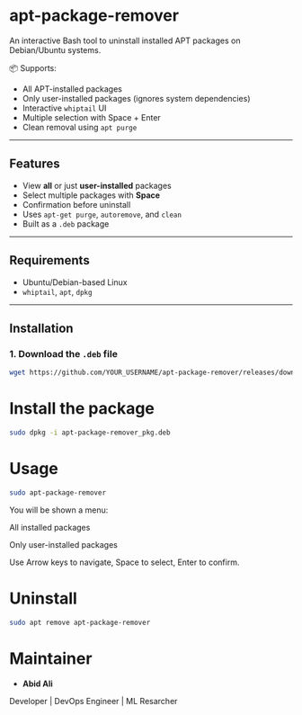 # apt-package-remover

An interactive Bash tool to uninstall installed APT packages on Debian/Ubuntu systems.

📦 Supports:
- All APT-installed packages
- Only user-installed packages (ignores system dependencies)
- Interactive `whiptail` UI
- Multiple selection with Space + Enter
- Clean removal using `apt purge`

---

## Features

- View **all** or just **user-installed** packages
- Select multiple packages with **Space**
- Confirmation before uninstall
- Uses `apt-get purge`, `autoremove`, and `clean`
- Built as a `.deb` package

---

## Requirements

- Ubuntu/Debian-based Linux
- `whiptail`, `apt`, `dpkg`

---

## Installation

### 1. Download the `.deb` file

```bash
wget https://github.com/YOUR_USERNAME/apt-package-remover/releases/download/v1.0/apt-package-remover_pkg.deb
```
# Install the package
```bash
sudo dpkg -i apt-package-remover_pkg.deb
```
# Usage
```bash
sudo apt-package-remover
```
You will be shown a menu:

All installed packages

Only user-installed packages


Use Arrow keys to navigate, Space to select, Enter to confirm.

# Uninstall
```bash
sudo apt remove apt-package-remover
```


# Maintainer
- **Abid Ali**

Developer | DevOps Engineer | ML Resarcher
